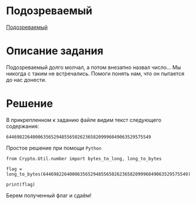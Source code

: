 # Подозреваемый

[Подозреваемый](https://codeby.games/categories/cryptography/2f3f6f75-915d-4516-b193-41bd5ce6a4c0)

# Описание задания
Подозреваемый долго молчал, а потом внезапно назвал число...
Мы никогда с таким не встречались. Помоги понять нам, что он пытается до нас донести.

# Решение

В прикрепленном к заданию файле видим текст следующего содержания:
```
6446982264000635652948556502623658209996049063529575549
```

Простое решение при помощи ```Python```

```
from Crypto.Util.number import bytes_to_long, long_to_bytes

flag = long_to_bytes(6446982264000635652948556502623658209996049063529575549)

print(flag)
```
Берем полученный флаг и сдаём!
